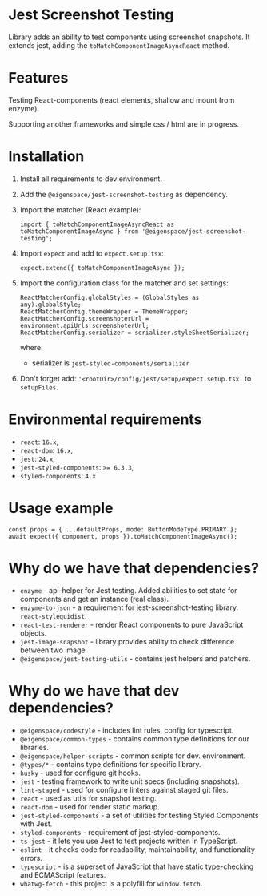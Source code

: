 # Jest Screenshot Testing

Library adds an ability to test components using screenshot snapshots. It extends jest,
adding the `toMatchComponentImageAsyncReact` method.

# Features

Testing React-components (react elements, shallow and mount from enzyme).

Supporting another frameworks and simple css / html are in progress.

# Installation

1. Install all requirements to dev environment.
2. Add the `@eigenspace/jest-screenshot-testing` as dependency.
3. Import the matcher (React example):
    ```
    import { toMatchComponentImageAsyncReact as toMatchComponentImageAsync } from '@eigenspace/jest-screenshot-testing';
    ```
4. Import `expect` and add to `expect.setup.tsx`:
    ```
    expect.extend({ toMatchComponentImageAsync });
    ```
5. Import the configuration class for the matcher and set settings:
    ```
    ReactMatcherConfig.globalStyles = (GlobalStyles as any).globalStyle;
    ReactMatcherConfig.themeWrapper = ThemeWrapper;
    ReactMatcherConfig.screenshoterUrl = environment.apiUrls.screenshoterUrl;
    ReactMatcherConfig.serializer = serializer.styleSheetSerializer;
    ```
    
    where:
    - serializer is `jest-styled-components/serializer`
    
6. Don't forget add: `'<rootDir>/config/jest/setup/expect.setup.tsx'` to `setupFiles`.


# Environmental requirements

* `react`: `16.x`,
* `react-dom`: `16.x`,
* `jest`: `24.x`,
* `jest-styled-components`: `>= 6.3.3`,
* `styled-components`: `4.x`

# Usage example

```
const props = { ...defaultProps, mode: ButtonModeType.PRIMARY };
await expect({ component, props }).toMatchComponentImageAsync();
```

# Why do we have that dependencies?

* `enzyme` - api-helper for Jest testing. Added abilities to set state for components 
and get an instance (real class). 
* `enzyme-to-json` - a requirement for jest-screenshot-testing library.
`react-styleguidist`. 
* `react-test-renderer` - render React components to pure JavaScript objects.
* `jest-image-snapshot` - library provides ability to check difference between two image
* `@eigenspace/jest-testing-utils` - contains jest helpers and patchers.

# Why do we have that dev dependencies?

* `@eigenspace/codestyle` - includes lint rules, config for typescript.
* `@eigenspace/common-types` - contains common type definitions for our libraries.
* `@eigenspace/helper-scripts` - common scripts for dev. environment.
* `@types/*` - contains type definitions for specific library.
* `husky` - used for configure git hooks.
* `jest` - testing framework to write unit specs (including snapshots).
* `lint-staged` - used for configure linters against staged git files.
* `react` - used as utils for snapshot testing.    
* `react-dom` - used for render static markup.
* `jest-styled-components` - a set of utilities for testing Styled Components with Jest.
* `styled-components` - requirement of jest-styled-components.
* `ts-jest` - it lets you use Jest to test projects written in TypeScript.
* `eslint` - it checks code for readability, maintainability, and functionality errors.
* `typescript` - is a superset of JavaScript that have static type-checking and ECMAScript features.
* `whatwg-fetch` - this project is a polyfill for `window.fetch`.
